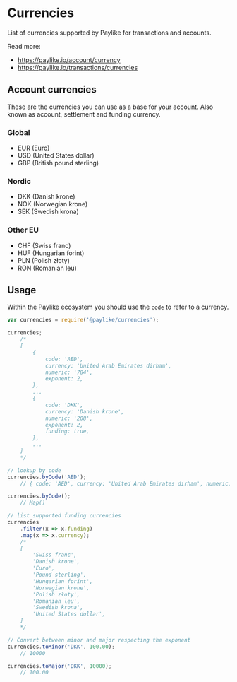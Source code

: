 # Currencies

List of currencies supported by Paylike for transactions and accounts.

Read more:

- https://paylike.io/account/currency
- https://paylike.io/transactions/currencies

## Account currencies

These are the currencies you can use as a base for your account. Also known as
account, settlement and funding currency.

### Global

- EUR (Euro)
- USD (United States dollar)
- GBP (British pound sterling)

### Nordic

- DKK (Danish krone)
- NOK (Norwegian krone)
- SEK (Swedish krona)

### Other EU

- CHF (Swiss franc)
- HUF (Hungarian forint)
- PLN (Polish złoty)
- RON (Romanian leu)

## Usage

Within the Paylike ecosystem you should use the `code` to refer to a currency.

```js
var currencies = require('@paylike/currencies');

currencies;
	/*
	[
		{
			code: 'AED',
			currency: 'United Arab Emirates dirham',
			numeric: '784',
			exponent: 2,
		},
		...
		{
			code: 'DKK',
			currency: 'Danish krone',
			numeric: '208',
			exponent: 2,
			funding: true,
		},
		...
	]
	*/

// lookup by code
currencies.byCode('AED');
	// { code: 'AED', currency: 'United Arab Emirates dirham', numeric: '784' }

currencies.byCode();
	// Map()

// list supported funding currencies
currencies
	.filter(x => x.funding)
	.map(x => x.currency);
	/*
	[
		'Swiss franc',
		'Danish krone',
		'Euro',
		'Pound sterling',
		'Hungarian forint',
		'Norwegian krone',
		'Polish złoty',
		'Romanian leu',
		'Swedish krona',
		'United States dollar',
	]
	*/

// Convert between minor and major respecting the exponent
currencies.toMinor('DKK', 100.00);
	// 10000

currencies.toMajor('DKK', 10000);
	// 100.00
```
